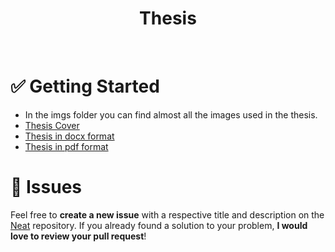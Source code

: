 
<div align="center">
   <h1>Thesis</h1>
</div>

<br/>

# ✅ Getting Started

- In the imgs folder you can find almost all the images used in the thesis.
- [Thesis Cover](https://github.com/AdSoNaTuRaL/tfm-uja-flutter/blob/main/doc/MInginf.pdf)
- [Thesis in docx format](https://github.com/AdSoNaTuRaL/tfm-uja-flutter/blob/main/doc/tfm.docx)
- [Thesis in pdf format](https://github.com/AdSoNaTuRaL/tfm-uja-flutter/blob/main/doc/tfm.pdf)

# :bug: Issues

Feel free to **create a new issue** with a respective title and description on the [Neat](https://github.com/AdSoNaTuRaL/tfm-uja-flutter/issues) repository. If you already found a solution to your problem, **I would love to review your pull request**!

